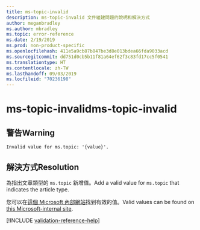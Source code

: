 ```yaml
---
title: ms-topic-invalid
description: ms-topic-invalid 文件組建問題的說明和解決方式
author: meganbradley
ms.author: mbradley
ms.topic: error-reference
ms.date: 2/19/2019
ms.prod: non-product-specific
ms.openlocfilehash: 411e5a9cb87b847be3d8e013bdea66fda9033acd
ms.sourcegitcommit: dd751d0cb5b11f81a64ef62f3c83fd17cc5f0541
ms.translationtype: HT
ms.contentlocale: zh-TW
ms.lasthandoff: 09/03/2019
ms.locfileid: "70236198"
---
```

# <a name="ms-topic-invalid"></a><span data-ttu-id="bf2a6-103">ms-topic-invalid</span><span class="sxs-lookup"><span data-stu-id="bf2a6-103">ms-topic-invalid</span></span>

## <a name="warning"></a><span data-ttu-id="bf2a6-104">警告</span><span class="sxs-lookup"><span data-stu-id="bf2a6-104">Warning</span></span>

`Invalid value for ms.topic: '{value}'.`

## <a name="resolution"></a><span data-ttu-id="bf2a6-105">解決方式</span><span class="sxs-lookup"><span data-stu-id="bf2a6-105">Resolution</span></span>

<span data-ttu-id="bf2a6-106">為指出文章類型的 `ms.topic` 新增值。</span><span class="sxs-lookup"><span data-stu-id="bf2a6-106">Add a valid value for `ms.topic` that indicates the article type.</span></span>

<span data-ttu-id="bf2a6-107">您可以在[這個 Microsoft 內部網站](https://docsmetadatatool.azurewebsites.net/allowlists)找到有效的值。</span><span class="sxs-lookup"><span data-stu-id="bf2a6-107">Valid values can be found on [this Microsoft-internal site](https://docsmetadatatool.azurewebsites.net/allowlists).</span></span>

<!--make sure to add this file to your includes folder and verify the path-->
[!INCLUDE [validation-reference-help](includes/validation-reference-help.md)]
